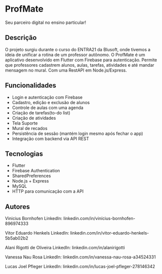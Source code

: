 # ProfMate
Seu parceiro digital no ensino particular!

## Descrição
O projeto surgiu durante o curso do ENTRA21 da Blusoft, onde tivemos a ideia de unificar a rotina de um professor autônomo.
O ProfMate é um aplicativo desenvolvido em Flutter com Firebase para autenticação. Permite que professores cadastrem alunos, aulas, tarefas, atividades e até mandar mensagem no mural. Com uma RestAPI em Node.js/Express.

## Funcionalidades
- Login e autenticação com Firebase
- Cadastro, edição e exclusão de alunos
- Controle de aulas com uma agenda
- Criação de tarefas(to-do list)
- Criação de atividades
- Tela Suporte
- Mural de recados
- Persistência de sessão (mantém login mesmo após fechar o app)
- Integração com backend via API REST

## Tecnologias
- Flutter
- Firebase Authentication
- SharedPreferences
- Node.js + Express
- MySQL 
- HTTP para comunicação com a API

## Autores
Vinicius Bornhofen
LinkedIn: linkedin.com/in/vinícius-bornhofen-896974333

Vitor Eduardo Henkels
LinkedIn: linkedin.com/in/vitor-eduardo-henkels-5b5ab02b2

Alani Rigotti de Oliveira
LinkedIn: linkedin.com/in/alanirigotti

Vanessa Nau Rosa
LinkedIn: linkedin.com/in/vanessa-nau-rosa-a34524331

Lucas Joel Pfleger
LinkedIn: linkedin.com/in/lucas-joel-pfleger-278146342
